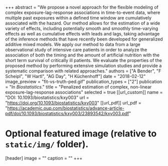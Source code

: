 +++
abstract = "We propose a novel approach for the flexible modeling of complex exposure-lag-response associations in time-to-event data, where multiple past exposures within a defined time window are cumulatively associated with the hazard. Our method allows for the estimation of a wide variety of effects, including potentially smooth and smoothly time-varying effects as well as cumulative effects with leads and lags, taking advantage of the inference methods that have recently been developed for generalized additive mixed models. We apply our method to data from a large observational study of intensive care patients in order to analyze the association of both the timing and the amount of artificial nutrition with the short term survival of critically ill patients. We evaluate the properties of the proposed method by performing extensive simulation studies and provide a systematic comparison with related approaches."
authors = ["A Bender", "F Scheipl", "W Hartl", "AG Day", "H Küchenhoff"]
date = "2018-02-12"
image_preview = "fit-vs-truth-ped.gif"
publication_types = ["2"]
publication = "In *Biostatistics*."
title = "Penalized estimation of complex, non-linear exposure-lag-response associations"
selected = true
[[url_custom]]
name = "DOI: 10.1093/biostatistics/kxy003"
url = "https://doi.org/10.1093/biostatistics/kxy003"
[[url_pdf]]
url_pdf = "https://academic.oup.com/biostatistics/advance-article-pdf/doi/10.1093/biostatistics/kxy003/23893542/kxy003.pdf"



# Optional featured image (relative to `static/img/` folder).
[header]
image = ""
caption = ""
+++
